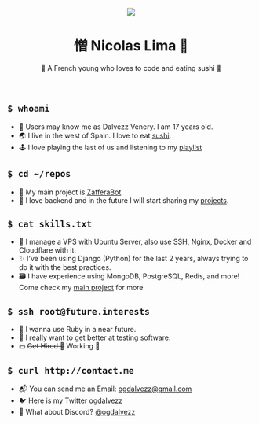 <p align="center">
<img src="https://cdn.discordapp.com/attachments/1088569542852235375/1198674310269767841/1ae93748aa2c797ab4f059a2288aa96e.jpg?ex=66560e71&is=6654bcf1&hm=cf00f46b2da7acf7bf608a5abfea768cb849603587e5be5b150d78cf6e483525&">
</p>
<h1 align="center">憎 Nicolas Lima 🎈</h1>

  <p align="center">
    🍣 A French young who loves to code and eating sushi 🍣
    <!---I know that `br` is not the best way of do it, but i just think on that-->
    <br />
    <br />
    <br />
  </p>
  
## ```$ whoami ```

- 👤 Users may know me as Dalvezz Venery. I am 17 years old. 
- 🌏 I live in the west of Spain. I love to eat [sushi](https://pt.wikipedia.org/wiki/Sushi).
- 🕹 I love playing the last of us and listening to my [playlist](https://open.spotify.com/playlist/1c8OpwiCgZlO30RfrOFQhX?si=839af679bbb44024)

## ```$ cd ~/repos```

- 🥇 My main project is [ZafferaBot](https://github.com/Zaffera).
- 💜 I love backend and in the future I will start sharing my [projects](https://github.com/ogdalvezz?tab=repositories).

## ```$ cat skills.txt```

- 📡 I manage a VPS with Ubuntu Server, also use SSH, Nginx, Docker and Cloudflare with it.
- ✨ I've been using Django (Python) for the last 2 years, always trying to do it with the best practices.
- 🗃 I have experience using MongoDB, PostgreSQL, Redis, and more! Come check my [main project](https://github.com/Zaffera) for more

## ```$ ssh root@future.interests ```

- 🍧 I wanna use Ruby in a near future.
- 🔐 I really want to get better at testing software.
- 💵 ~~Get Hired 🚀~~ Working 💪

## ```$ curl http://contact.me ```

- 📬 You can send me an Email: [ogdalvezz@gmail.com](mailto:ogdalvezz@gmail.com)
- 🐦 Here is my Twitter [ogdalvezz](https://twitter.com/ogdalvez)
- 🖤 What about Discord? [@ogdalvezz](https://discord.com/invite/realplug)
